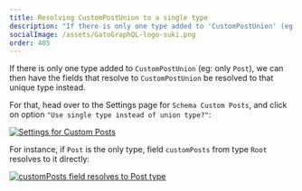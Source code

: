 ```yaml
---
title: Resolving CustomPostUnion to a single type
description: "If there is only one type added to 'CustomPostUnion' (eg: only 'Post'), we can then have the fields that resolve to 'CustomPostUnion' be resolved to that unique type instead."
socialImage: /assets/GatoGraphQL-logo-suki.png
order: 405
---
```


If there is only one type added to `CustomPostUnion` (eg: only `Post`), we can then have the fields that resolve to `CustomPostUnion` be resolved to that unique type instead.

For that, head over to the Settings page for `Schema Custom Posts`, and click on option `"Use single type instead of union type?"`:

<div class="img-width-1024" markdown=1>

<a href="/assets/guides/upstream/settings-customposts-single-type.png" target="_blank">![Settings for Custom Posts](/assets/guides/upstream/settings-customposts-single-type.png "Settings for Custom Posts")</a>

</div>

For instance, if `Post` is the only type, field `customPosts` from type `Root` resolves to it directly:

<a href="/assets/guides/upstream/interactive-schema-root.png" target="_blank">![`customPosts` field resolves to `Post` type](/assets/guides/upstream/interactive-schema-root.png "`customPosts` field resolves to `Post` type")</a>
